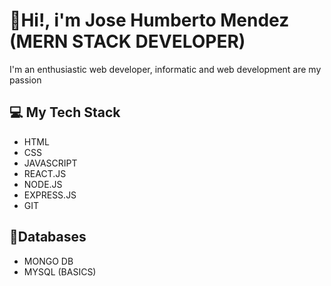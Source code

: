 <H1> 👋Hi!, i'm Jose Humberto Mendez (MERN STACK DEVELOPER)</H1>

<p>I'm an enthusiastic web developer, informatic and web development are my passion </p>

<h2>💻 My Tech Stack</h2>
<ul>
  <li>HTML</li>
  <li>CSS</li>
  <li>JAVASCRIPT</li>
   <li>REACT.JS</li>
   <li>NODE.JS</li>
   <li>EXPRESS.JS</li>
  <li>GIT</li>
</ul>  
<H2>💾Databases</H2>
<ul>
  <li>MONGO DB</li>
  <li>MYSQL (BASICS)</li>
</ul>



